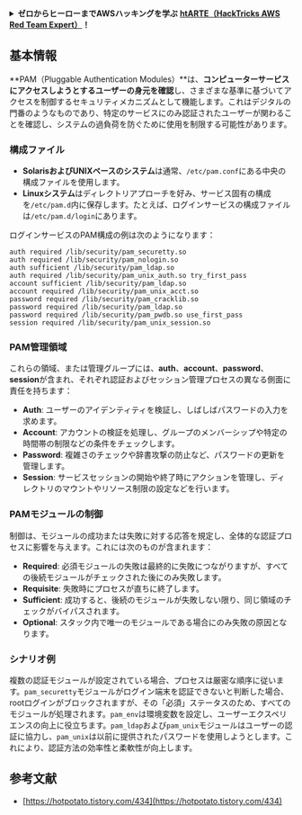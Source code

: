<details>

<summary><strong>ゼロからヒーローまでAWSハッキングを学ぶ</strong> <a href="https://training.hacktricks.xyz/courses/arte"><strong>htARTE（HackTricks AWS Red Team Expert）</strong></a><strong>！</strong></summary>

HackTricksをサポートする他の方法：

- **HackTricksで企業を宣伝したい**または**HackTricksをPDFでダウンロードしたい**場合は、[**SUBSCRIPTION PLANS**](https://github.com/sponsors/carlospolop)をチェックしてください！
- [**公式PEASS＆HackTricksスワッグ**](https://peass.creator-spring.com)を入手する
- [**The PEASS Family**](https://opensea.io/collection/the-peass-family)を発見し、独占的な[**NFTs**](https://opensea.io/collection/the-peass-family)のコレクションを見つける
- **💬 [Discordグループ](https://discord.gg/hRep4RUj7f)**に参加するか、[telegramグループ](https://t.me/peass)に参加するか、**Twitter** 🐦で**フォロー**する [**@hacktricks_live**](https://twitter.com/hacktricks_live)**。**
- **HackTricks**（https://github.com/carlospolop/hacktricks）と[**HackTricks Cloud**](https://github.com/carlospolop/hacktricks-cloud)のGitHubリポジトリにPRを提出して、あなたのハッキングトリックを共有してください。

</details>


## 基本情報

**PAM（Pluggable Authentication Modules）**は、**コンピューターサービスにアクセスしようとするユーザーの身元を確認**し、さまざまな基準に基づいてアクセスを制御するセキュリティメカニズムとして機能します。これはデジタルの門番のようなものであり、特定のサービスにのみ認証されたユーザーが関わることを確認し、システムの過負荷を防ぐために使用を制限する可能性があります。

### 構成ファイル

- **SolarisおよびUNIXベースのシステム**は通常、`/etc/pam.conf`にある中央の構成ファイルを使用します。
- **Linuxシステム**はディレクトリアプローチを好み、サービス固有の構成を`/etc/pam.d`内に保存します。たとえば、ログインサービスの構成ファイルは`/etc/pam.d/login`にあります。

ログインサービスのPAM構成の例は次のようになります：
```text
auth required /lib/security/pam_securetty.so
auth required /lib/security/pam_nologin.so
auth sufficient /lib/security/pam_ldap.so
auth required /lib/security/pam_unix_auth.so try_first_pass
account sufficient /lib/security/pam_ldap.so
account required /lib/security/pam_unix_acct.so
password required /lib/security/pam_cracklib.so
password required /lib/security/pam_ldap.so
password required /lib/security/pam_pwdb.so use_first_pass
session required /lib/security/pam_unix_session.so
```
### **PAM管理領域**

これらの領域、または管理グループには、**auth**、**account**、**password**、**session**が含まれ、それぞれ認証およびセッション管理プロセスの異なる側面に責任を持ちます：

- **Auth**: ユーザーのアイデンティティを検証し、しばしばパスワードの入力を求めます。
- **Account**: アカウントの検証を処理し、グループのメンバーシップや特定の時間帯の制限などの条件をチェックします。
- **Password**: 複雑さのチェックや辞書攻撃の防止など、パスワードの更新を管理します。
- **Session**: サービスセッションの開始や終了時にアクションを管理し、ディレクトリのマウントやリソース制限の設定などを行います。

### **PAMモジュールの制御**

制御は、モジュールの成功または失敗に対する応答を規定し、全体的な認証プロセスに影響を与えます。これには次のものが含まれます：

- **Required**: 必須モジュールの失敗は最終的に失敗につながりますが、すべての後続モジュールがチェックされた後にのみ失敗します。
- **Requisite**: 失敗時にプロセスが直ちに終了します。
- **Sufficient**: 成功すると、後続のモジュールが失敗しない限り、同じ領域のチェックがバイパスされます。
- **Optional**: スタック内で唯一のモジュールである場合にのみ失敗の原因となります。

### シナリオ例

複数の認証モジュールが設定されている場合、プロセスは厳密な順序に従います。`pam_securetty`モジュールがログイン端末を認証できないと判断した場合、rootログインがブロックされますが、その「必須」ステータスのため、すべてのモジュールが処理されます。`pam_env`は環境変数を設定し、ユーザーエクスペリエンスの向上に役立ちます。`pam_ldap`および`pam_unix`モジュールはユーザーの認証に協力し、`pam_unix`は以前に提供されたパスワードを使用しようとします。これにより、認証方法の効率性と柔軟性が向上します。

## 参考文献
* [https://hotpotato.tistory.com/434](https://hotpotato.tistory.com/434)
